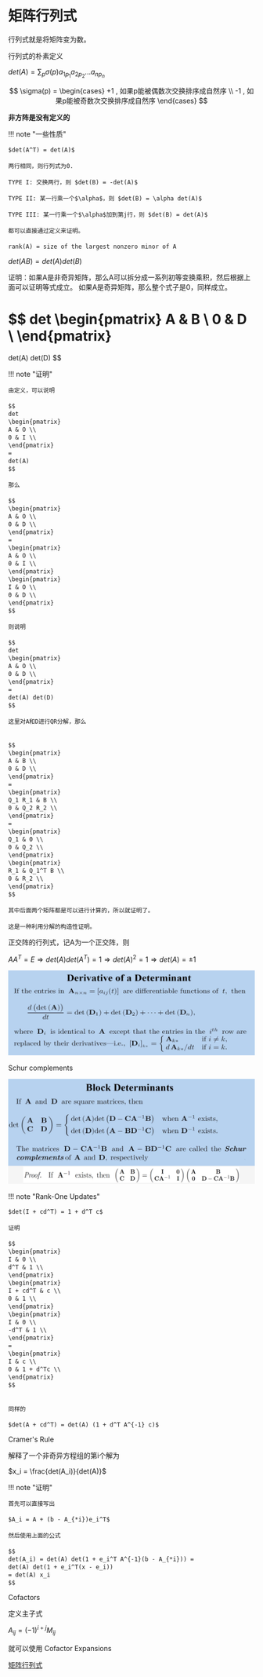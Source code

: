 # 矩阵行列式

行列式就是将矩阵变为数。

行列式的朴素定义

$det(A) = \sum_p \sigma(p) a_{1p_1} a_{2p_2} ... a_{np_n}$

$$
\sigma(p) =
\begin{cases}
+1 , 如果p能被偶数次交换排序成自然序 \\
-1 , 如果p能被奇数次交换排序成自然序
\end{cases}
$$

**非方阵是没有定义的**

!!! note "一些性质"

    $det(A^T) = det(A)$

    两行相同，则行列式为0.

    TYPE I: 交换两行，则 $det(B) = -det(A)$

    TYPE II: 某一行乘一个$\alpha$，则 $det(B) = \alpha det(A)$

    TYPE III: 某一行乘一个$\alpha$加到第j行，则 $det(B) = det(A)$

    都可以直接通过定义来证明。

    rank(A) = size of the largest nonzero minor of A


$det(AB) = det(A)det(B)$

证明：如果A是非奇异矩阵，那么A可以拆分成一系列初等变换乘积，然后根据上面可以证明等式成立。
如果A是奇异矩阵，那么整个式子是0，同样成立。


$$
det
\begin{pmatrix}
A & B \\
0 & D \\
\end{pmatrix}
=
det(A) det(D)
$$

!!! note "证明"

    由定义，可以说明

    $$
    det
    \begin{pmatrix}
    A & O \\
    0 & I \\
    \end{pmatrix}
    =
    det(A)
    $$

    那么 

    $$
    \begin{pmatrix}
    A & O \\
    0 & D \\
    \end{pmatrix}
    =
    \begin{pmatrix}
    A & O \\
    0 & I \\
    \end{pmatrix}
    \begin{pmatrix}
    I & O \\
    0 & D \\
    \end{pmatrix}
    $$

    则说明

    $$
    det
    \begin{pmatrix}
    A & O \\
    0 & D \\
    \end{pmatrix}
    =
    det(A) det(D)
    $$

    这里对A和D进行QR分解，那么

 
    $$
    \begin{pmatrix}
    A & B \\
    0 & D \\
    \end{pmatrix}
    =
    \begin{pmatrix}
    Q_1 R_1 & B \\
    0 & Q_2 R_2 \\
    \end{pmatrix}
    =
    \begin{pmatrix}
    Q_1 & 0 \\
    0 & Q_2 \\
    \end{pmatrix}
    \begin{pmatrix}
    R_1 & Q_1^T B \\
    0 & R_2 \\
    \end{pmatrix}
    $$

    其中后面两个矩阵都是可以进行计算的，所以就证明了。

    这是一种利用分解的构造性证明。
   
正交阵的行列式，记A为一个正交阵，则

$AA^T=E \Rightarrow det(A) det(A^T) = 1 \Rightarrow det(A)^2 = 1 \Rightarrow det(A) = \pm 1$


![](7-1.png)

Schur complements

![](7-2.png)


!!! note "Rank-One Updates"

    $det(I + cd^T) = 1 + d^T c$

    证明

    $$
    \begin{pmatrix}
    I & 0 \\
    d^T & 1 \\
    \end{pmatrix}
    \begin{pmatrix}
    I + cd^T & c \\
    0 & 1 \\
    \end{pmatrix}
    \begin{pmatrix}
    I & 0 \\
    -d^T & 1 \\
    \end{pmatrix}
    =
    \begin{pmatrix}
    I & c \\
    0 & 1 + d^Tc \\
    \end{pmatrix}
    $$


    同样的

    $det(A + cd^T) = det(A) (1 + d^T A^{-1} c)$

Cramer's Rule

解释了一个非奇异方程组的第i个解为

$x_i = \frac{det(A_i)}{det(A)}$


!!! note "证明"

    首先可以直接写出

    $A_i = A + (b - A_{*i})e_i^T$

    然后使用上面的公式

    $$
    det(A_i) = det(A) det(1 + e_i^T A^{-1}(b - A_{*i})) =
    det(A) det(1 + e_i^T(x - e_i))
    = det(A) x_i
    $$


Cofactors

定义主子式

$A_{ij} = (-1)^{i+j} M_{ij}$

就可以使用 Cofactor Expansions

[矩阵行列式](课件9.pdf)
